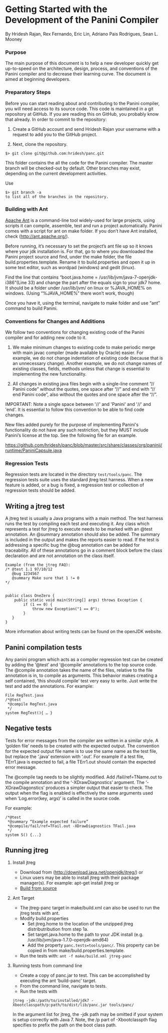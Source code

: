 Getting Started with the Development of the Panini Compiler
===========================================================
By Hridesh Rajan, Rex Fernando, Eric Lin, Adriano Pais Rodrigues, Sean L. Mooney


### Purpose
The main purpose of this document is to help a new developer 
quickly get up-to-speed on the architecture, design, process, 
and conventions of the Panini compiler and to decrease their 
learning curve. The document is aimed at beginning developers.

### Preparatory Steps

Before you can start reading about and contributing to the Panini compiler, 
you will need access to its source code. 
This code is maintained in a git repository at GitHub. If you are reading this
on GitHub, you probably know that already. 
In order to commit to the repository:

1. Create a GitHub account and send Hridesh Rajan your username with a 
request to add you to the GitHub project.

2. Next, clone the repository.

```
$> git clone git@github.com:hridesh/panc.git
```

This folder contains the all the code for the Panini compiler.  The master branch will be checked-out by default. Other branches may exist, depending on the current development activities.

Use 
```
$> git branch -a
to list all of the branches in the repository.
```

### Building with Ant

[Apache Ant](http://ant.apache.org) is a command-line tool widely-used 
for large projects, using scripts it can compile, assemble, test and 
run a project automatically. 
Panini comes with a script for ant on make folder. 
If you don’t have Ant installed, check (http://ant.apache.org/).

Before running, it’s necessary to set the project’s ant file up 
so it knows where your jdk installation is. 
For that, go to where you downloaded the Panini project source 
and find, under the make folder, the file build.properties.template. 
Rename it to build.properties and open it up in some text editor, 
such as wordpad (windows) and gedit (linux).

Find the line that contains “boot.java.home = /usr/lib/jvm/java-7-openjdk-i386”(Line 33) and change the part after the equals sign to your jdk7 home. It should be a folder under /usr/lib/jvm/ on linux or %JAVA_HOME% on windows. (Using “%JAVA_HOME%” there won’t work, though)

Once you have it, using the terminal, navigate to make folder and use “ant” command to build Panini.

### Conventions for Changes and Additions

We follow two conventions for changing existing code of the Panini compiler and for adding new code to it.

1. We make minimum changes to existing code to make periodic merge with main javac compiler (made available by Oracle) easier. For example, we do not change indentation of existing code (because that is an unnecessary change). Another example, we do not change names of existing classes, fields, methods unless that change is essential to implementing the new functionality.

2. All changes in existing java files begin with a single-line comment “// Panini code” without the quotes, one space after “//” and end with “// end Panini code”, also without the quotes and one space after the “//”.

IMPORTANT: Note a single space between '//' and 'Panini' and '//' and 'end'. It is essential to follow this convention to be able to find code changes.

New files added purely for the purpose of implementing Panini's functionality do not have any such restriction, but they MUST include Panini’s license at the top. See the following file for an example.

https://github.com/hridesh/panc/blob/master/src/share/classes/org/paninij/runtime/PaniniCapsule.java

### Regression Tests

Regression tests are located in the directory `test/tools/panc`. The regression tests suite uses the standard jtreg test harness. When a new feature is added, or a bug is fixed, a regression test or collection of regression tests should be added. 

## Writing a jtreg test

A jtreg test  is usually a Java programs with a main method. The test harness runs the test by compiling each test and executing it.  Any class which represents a test for jtreg to execute needs to be marked with an @test annotation. An @summary annotation should also be added. The summary is included in the output and makes the reports easier to read. If the test is addressing a specific bug the @bug annotation can be added for traceability.  All of these annotations go in a comment block before the class declaration and are not annotation on the class itself.

```
Example (from the jtreg FAQ):
/* @test 1.1 97/10/12
   @bug 1234567
   @summary Make sure that 1 != 0
*/


public class OneZero {
    public static void main(String[] args) throws Exception {
        if (1 == 0) {
            throw new Exception("1 == 0");
        }
   }
}
```
	
More information about writing tests can be found on the openJDK website.

## Panini compilation tests

Any panini program which acts as a compiler regression test can be created by adding the ‘@test’ and ‘@compile’ annotations to the top source code. The @compile annotation takes the name of the files, relative to the file annotation is in, to compile as arguments. This behavior makes creating a self contained, ‘this should compile’ test very easy to write. Just write the test and add the annotations. For example:

```
File RegTest.java
/*@test
 *@compile RegTest.java
 */
system RegTest(){ … }
```

## Negative tests

Tests for error messages from the compiler are written in a similar style. A ‘golden file’ needs to be created with the expected output. The convention for the expected output file name is to use the same name as the test file, but replace the ‘.java’ extension with ‘.out’. For example if a test file, TErr1.java is expected to fail, a file TErr1.out should contain the expected error message.

The @compile tag needs to be slightly modified. Add /fail/ref=TName.out to the compile annotation and the ‘-XDrawDiagnostics’ argument. The ‘-XDrawDiagonstics’ produces a simpler output that easier to check. The output when the flag is enabled is effectively the same arguments used when ‘Log.error(key, args)’ is called in the source code.

For example:

```
/*@test
 *@summary “Example expected failure”
 *@compile/fail/ref=TFail.out -XDrawDiagnostics TFail.java
 */
system S() {...}
```

## Running jtreg

1. Install jtreg
	- Download from (http://download.java.net/openjdk/jtreg/) or
	- Linux users may be able to install jtreg with their package manager(s). For example:  apt-get install jtreg or
	- [Build from source](http://openjdk.java.net/jtreg/build.html)
2. Ant Target
	- The jtreg-panc target in make/build.xml can also be used to run the jtreg tests with ant. 
	- Modify build.properties
		- Set jtreg.home to the location of the unzipped jtreg distributribution from step 1a.
		- Set target.java.home to the path to your JDK install (e.g. /usr/lib/jvm/java-1.7.0-openjdk-amd64)
		- Add the property `panc.tests=tools/panc/`. This property can be copied in from make/build.properties.template.
	- Run the tests with:	`ant -f make/build.xml jtreg-panc`

3. Running tests from command line
	- Create a copy of panc.jar to test. This can be accomplished by executing the ant ‘build-panc’ target.
	- From the command line, navigate to tests.
	- Run the tests with 
	```
	jtreg -jdk:/path/to/installed/jdk7 -Xbootclasspath/p:path/to/dist/lib/panc.jar tools/panc/ 
	```
	In the argument list for jtreg, the -jdk path may be omitted if your system is setup correctly with Java 7. Note, the /p part of  -Xbootclasspth flag specifies to prefix the path on the boot class path.

